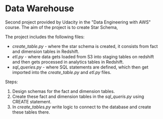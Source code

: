 # Data Warehouse
Second project provided by Udacity in the "Data Engineering with AWS" course. The aim of the project is to create Star Schema, 

The project includes the following files:
- *create_table.py* - where the star schema is created, it consists from fact and dimension tables in Redshift.
- *etl.py* - where data gets loaded from S3 into staging tables on redshift and then gets processed in analytics tables in Redshift.
- *sql_queries.py* - where SQL statements are defined, which then get imported into the *create_table.py* and *etl.py* files.
  
Steps:
1. Design schemas for the fact and dimension tables.
2. Create these fact and dimension tables in the *sql_queris.py* using CREATE statement.
3. In *create_tables.py* write logic to connect to the database and create these tables there.
   

